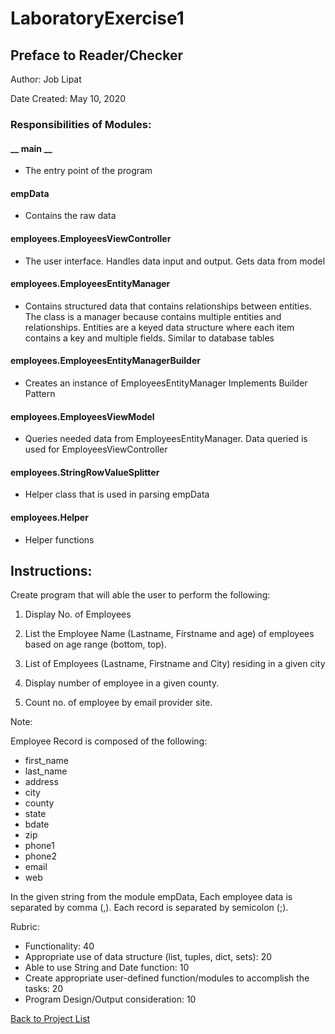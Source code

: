 # LaboratoryExercise1

## Preface to Reader/Checker

Author: Job Lipat

Date Created: May 10, 2020


### Responsibilities of Modules:

#### __ main __
* The entry point of the program

#### empData
* Contains the raw data

#### employees.EmployeesViewController
* The user interface. Handles data input and output. Gets data from model

#### employees.EmployeesEntityManager
* Contains structured data that contains relationships between entities. The class is a manager because contains multiple entities and relationships. Entities are a keyed data structure where each item contains a key and multiple fields. Similar to database tables

#### employees.EmployeesEntityManagerBuilder
* Creates an instance of EmployeesEntityManager Implements Builder Pattern

#### employees.EmployeesViewModel
* Queries needed data from EmployeesEntityManager. Data queried is used for EmployeesViewController

#### employees.StringRowValueSplitter
* Helper class that is used in parsing empData

#### employees.Helper
* Helper functions

## Instructions:

Create program that will able the user to perform the following:


1. Display No. of Employees

2. List the Employee Name (Lastname, Firstname and age) of employees based on age range (bottom, top).

3. List of Employees (Lastname, Firstname and City) residing in a given city

4. Display number of employee in a given county.

5. Count no. of employee by email provider site.

Note:

Employee Record is composed of the following:


* first_name
* last_name
* address
* city
* county
* state
* bdate
* zip
* phone1
* phone2
* email
* web
        
In the given string from the module empData, Each employee data is separated by comma (,). Each record is separated by semicolon (;).

Rubric:
* Functionality: 40
* Appropriate use of data structure (list, tuples, dict, sets): 20
* Able to use String and Date function: 10
* Create appropriate user-defined function/modules to accomplish the tasks: 20
* Program Design/Output consideration: 10

[Back to Project List](..\README.md)
